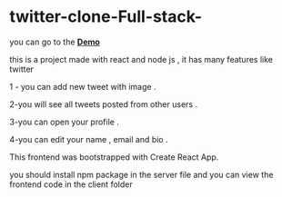 ﻿# twitter-clone-Full-stack-
 you can go to the [**Demo**](https://twitter-clone-zyad.herokuapp.com/)
 
this is a project made with react and node js , it has many features like twitter 

1 - you can add new tweet with image .

2-you will see all tweets posted from other users .

3-you can open your profile .

4-you can edit your name , email and bio .

This frontend was bootstrapped with Create React App.

you should install npm package in the server file and you can view the frontend code in the client folder
